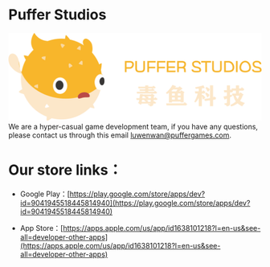 
# Puffer Studios
![](Banners/PufferLogo.png)
We are a hyper-casual game development team, if you have any questions, please contact us through this email [luwenwan@puffergames.com](luwenwan@puffergames.com).


# Our store links：

* Google Play：[https://play.google.com/store/apps/dev?id=9041945518445814940](https://play.google.com/store/apps/dev?id=9041945518445814940)

* App Store：[https://apps.apple.com/us/app/id1638101218?l=en-us&see-all=developer-other-apps](https://apps.apple.com/us/app/id1638101218?l=en-us&see-all=developer-other-apps)

